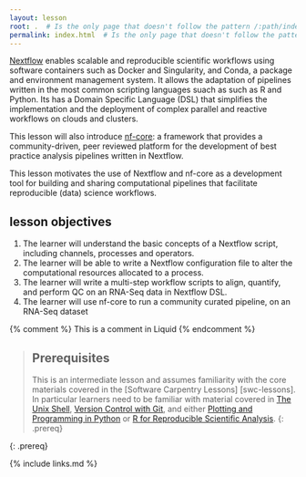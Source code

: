 ```yaml
---
layout: lesson
root: .  # Is the only page that doesn't follow the pattern /:path/index.html
permalink: index.html  # Is the only page that doesn't follow the pattern /:path/index.html
---
```



[Nextflow](https://www.nextflow.io/) enables scalable and reproducible scientific workflows using software containers such as Docker and Singularity, and Conda, a package and environment management system. It allows the adaptation of pipelines written in the most common scripting languages suach as such as R and Python. Its has a  Domain Specific Language (DSL) that simplifies the implementation and the deployment of complex parallel and reactive workflows on clouds and clusters.

This lesson will also introduce [nf-core](https://nf-co.re/): a framework that provides a community-driven, peer reviewed platform for the development of best practice analysis pipelines written in Nextflow. 

This lesson motivates the use of Nextflow and nf-core as a development tool for building and sharing 
computational pipelines that facilitate reproducible (data) science workflows.

## lesson objectives

1. The learner will understand the basic concepts of a Nextflow script, including  channels, processes and operators.
2. The learner will be able to write a Nextflow configuration file to alter the computational resources allocated to a process.
3. The learner will write a multi-step workflow scripts to align, quantify, and perform QC on an RNA-Seq data in Nextflow DSL.
4. The learner will use  nf-core to run a community curated pipeline, on an RNA-Seq dataset

{% comment %} This is a comment in Liquid {% endcomment %}


> ## Prerequisites
>
> This is an intermediate lesson and assumes familiarity with the core materials covered in the 
> [Software Carpentry Lessons] [swc-lessons]. In particular learners need to be familiar with 
> material covered in [The Unix Shell](http://swcarpentry.github.io/shell-novice), 
> [Version Control with Git](http://swcarpentry.github.io/git-novice), and either 
> [Plotting and Programming in Python](http://swcarpentry.github.io/python-novice-gapminder) or 
> [R for Reproducible Scientific Analysis](http://swcarpentry.github.io/r-novice-gapminder).
{: .prereq}


{: .prereq}

{% include links.md %}
